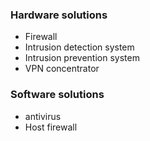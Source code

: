 ### Hardware solutions
- Firewall
- Intrusion detection system
- Intrusion prevention system
- VPN concentrator

### Software solutions
- antivirus
- Host firewall
